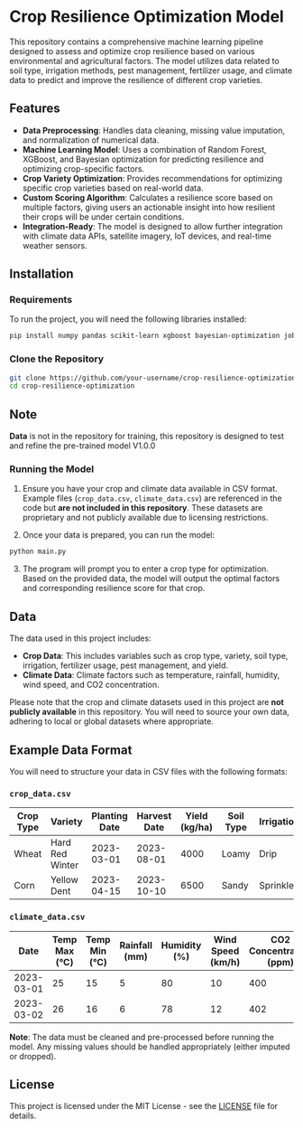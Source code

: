 
# Crop Resilience Optimization Model

This repository contains a comprehensive machine learning pipeline designed to assess and optimize crop resilience based on various environmental and agricultural factors. The model utilizes data related to soil type, irrigation methods, pest management, fertilizer usage, and climate data to predict and improve the resilience of different crop varieties.

## Features

- **Data Preprocessing**: Handles data cleaning, missing value imputation, and normalization of numerical data.
- **Machine Learning Model**: Uses a combination of Random Forest, XGBoost, and Bayesian optimization for predicting resilience and optimizing crop-specific factors.
- **Crop Variety Optimization**: Provides recommendations for optimizing specific crop varieties based on real-world data.
- **Custom Scoring Algorithm**: Calculates a resilience score based on multiple factors, giving users an actionable insight into how resilient their crops will be under certain conditions.
- **Integration-Ready**: The model is designed to allow further integration with climate data APIs, satellite imagery, IoT devices, and real-time weather sensors.

## Installation

### Requirements

To run the project, you will need the following libraries installed:

```bash
pip install numpy pandas scikit-learn xgboost bayesian-optimization joblib scipy
```

### Clone the Repository

```bash
git clone https://github.com/your-username/crop-resilience-optimization.git
cd crop-resilience-optimization
```
## Note
**Data** is not in the repository for training, this repository is designed to test and refine the pre-trained model V1.0.0

### Running the Model

1. Ensure you have your crop and climate data available in CSV format. Example files (`crop_data.csv`, `climate_data.csv`) are referenced in the code but **are not included in this repository**. These datasets are proprietary and not publicly available due to licensing restrictions.
   
2. Once your data is prepared, you can run the model:

```python
python main.py
```

3. The program will prompt you to enter a crop type for optimization. Based on the provided data, the model will output the optimal factors and corresponding resilience score for that crop.

## Data

The data used in this project includes:

- **Crop Data**: This includes variables such as crop type, variety, soil type, irrigation, fertilizer usage, pest management, and yield.
- **Climate Data**: Climate factors such as temperature, rainfall, humidity, wind speed, and CO2 concentration.

Please note that the crop and climate datasets used in this project are **not publicly available** in this repository. You will need to source your own data, adhering to local or global datasets where appropriate.

## Example Data Format

You will need to structure your data in CSV files with the following formats:

### `crop_data.csv`
| Crop Type | Variety         | Planting Date | Harvest Date | Yield (kg/ha) | Soil Type | Irrigation | Fertilizer | Pest Management | Resilience Score |
|-----------|-----------------|---------------|--------------|---------------|-----------|------------|------------|-----------------|------------------|
| Wheat     | Hard Red Winter  | 2023-03-01    | 2023-08-01   | 4000          | Loamy     | Drip       | NPK        | Integrated Pest  | 8.5              |
| Corn      | Yellow Dent      | 2023-04-15    | 2023-10-10   | 6500          | Sandy     | Sprinkler  | Urea       | Organic          | 7.2              |

### `climate_data.csv`
| Date       | Temp Max (°C) | Temp Min (°C) | Rainfall (mm) | Humidity (%) | Wind Speed (km/h) | CO2 Concentration (ppm) |
|------------|---------------|---------------|---------------|--------------|-------------------|-------------------------|
| 2023-03-01 | 25            | 15            | 5             | 80           | 10                | 400                     |
| 2023-03-02 | 26            | 16            | 6             | 78           | 12                | 402                     |

**Note**: The data must be cleaned and pre-processed before running the model. Any missing values should be handled appropriately (either imputed or dropped).


## License

This project is licensed under the MIT License - see the [LICENSE](LICENSE) file for details.
